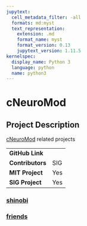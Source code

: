 ```yaml
---
jupytext:
  cell_metadata_filter: -all
  formats: md:myst
  text_representation:
    extension: .md
    format_name: myst
    format_version: 0.13
    jupytext_version: 1.11.5
kernelspec:
  display_name: Python 3
  language: python
  name: python3
---
```


# cNeuroMod

## Project Description
[cNeuroMod](https://docs.cneuromod.ca/en/latest/index.html) related projects

| | |
| -------------- | ----------------------------- |
| **GitHub Link** | |
| **Contributors**| SIG |
| **MIT Project**  | Yes |
| **SIG Project**  | Yes |

### [shinobi](research-journal/research/cneuromod/shinobi.md)

### [friends](research-journal/research/cneuromod/friends.md)